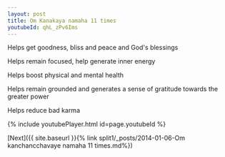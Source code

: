 ```yaml
---
layout: post
title: Om Kanakaya namaha 11 times
youtubeId: qhL_zPv6Ims
---
```

 
 
Helps get goodness, bliss and peace and God's blessings
 
Helps remain focused, help generate inner energy 
 
Helps boost physical and mental health 
 
Helps remain grounded and generates a sense of gratitude towards the greater power 
 
Helps reduce bad karma
 
 
 
 


{% include youtubePlayer.html id=page.youtubeId %}
 
[Next]({{ site.baseurl }}{% link  split1/_posts/2014-01-06-Om kanchancchavaye namaha 11 times.md%})
 
